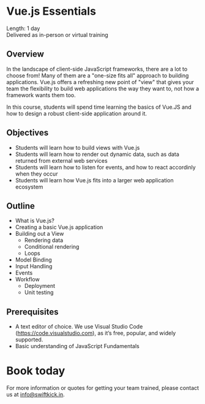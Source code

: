 # Vue.js Essentials

Length: 1 day  
Delivered as in-person or virtual training

## Overview
In the landscape of client-side JavaScript frameworks, there are a lot to choose from!  Many of them are a "one-size fits all" approach to building applications.  Vue.js offers a refreshing new point of "view" that gives your team the flexibility to build web applications the way they want to, not how a framework wants them too.

In this course, students will spend time learning the basics of Vue.JS and how to design a robust client-side application around it.

## Objectives
 * Students will learn how to build views with Vue.js
 * Students will learn how to render out dynamic data, such as data returned from external web services
 * Students will learn how to listen for events, and how to react accordinly when they occur
 * Students will learn how Vue.js fits into a larger web application ecosystem

## Outline
* What is Vue.js?
* Creating a basic Vue.js application
* Building out a View
   * Rendering data
   * Conditional rendering
   * Loops
* Model Binding
* Input Handling
* Events
* Workflow
   * Deployment
   * Unit testing

## Prerequisites 
* A text editor of choice. We use Visual Studio Code (https://code.visualstudio.com), as it’s free, popular, and widely supported.
* Basic understanding of JavaScript Fundamentals

# Book today
For more information or quotes for getting your team trained, please contact us at info@swiftkick.in.
